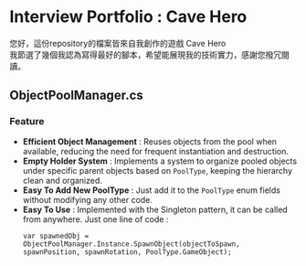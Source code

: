 # Interview Portfolio : Cave Hero
您好，這份repository的檔案皆來自我創作的遊戲 Cave Hero  
我節選了幾個我認為寫得最好的腳本，希望能展現我的技術實力，感謝您撥冗閱讀。

## ObjectPoolManager.cs
  ### Feature
  - **Efficient Object Management** : Reuses objects from the pool when available, reducing the need for frequent instantiation and destruction.
  - **Empty Holder System** : Implements a system to organize pooled objects under specific parent objects based on `PoolType`, keeping the hierarchy clean and organized.
  - **Easy To Add New PoolType** : Just add it to the `PoolType` enum fields without modifying any other code.
  - **Easy To Use** : Implemented with the Singleton pattern, it can be called from anywhere. Just one line of code :
    ```
    var spawnedObj = ObjectPoolManager.Instance.SpawnObject(objectToSpawn, spawnPosition, spawnRotation, PoolType.GameObject);
    ```

